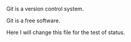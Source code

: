 Git is a version control system.

Git is a free software.

Here I will change this file for the test of status.